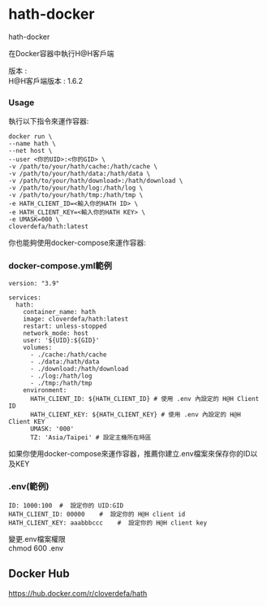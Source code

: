 # hath-docker    
    
hath-docker   

在Docker容器中執行H@H客戶端
   
版本 :   
H@H客戶端版本 : 1.6.2   
   
### Usage  
執行以下指令來運作容器:
```
docker run \
--name hath \
--net host \
--user <你的UID>:<你的GID> \
-v /path/to/your/hath/cache:/hath/cache \
-v /path/to/your/hath/data:/hath/data \ 
-v /path/to/your/hath/download>:/hath/download \
-v /path/to/your/hath/log:/hath/log \
-v /path/to/your/hath/tmp:/hath/tmp \
-e HATH_CLIENT_ID=<輸入你的HATH ID> \
-e HATH_CLIENT_KEY=<輸入你的HATH KEY> \
-e UMASK=000 \
cloverdefa/hath:latest
```

你也能夠使用docker-compose來運作容器:   

### docker-compose.yml範例    
```
version: "3.9"   
   
services:   
  hath:   
    container_name: hath   
    image: cloverdefa/hath:latest   
    restart: unless-stopped   
    network_mode: host   
    user: '${UID}:${GID}'   
    volumes:   
      - ./cache:/hath/cache   
      - ./data:/hath/data   
      - ./download:/hath/download   
      - ./log:/hath/log   
      - ./tmp:/hath/tmp   
    environment:   
      HATH_CLIENT_ID: ${HATH_CLIENT_ID} # 使用 .env 內設定的 H@H Client ID   
      HATH_CLIENT_KEY: ${HATH_CLIENT_KEY} # 使用 .env 內設定的 H@H Client KEY   
      UMASK: '000'   
      TZ: 'Asia/Taipei' # 設定主機所在時區   
```

如果你使用docker-compose來運作容器，推薦你建立.env檔案來保存你的ID以及KEY  
### .env(範例)   
```
ID: 1000:100  #  設定你的 UID:GID  
HATH_CLIENT_ID: 00000    #  設定你的 H@H client id   
HATH_CLIENT_KEY: aaabbbccc    #  設定你的 H@H client key   
```
變更.env檔案權限   
chmod 600 .env   
   
## Docker Hub

https://hub.docker.com/r/cloverdefa/hath
